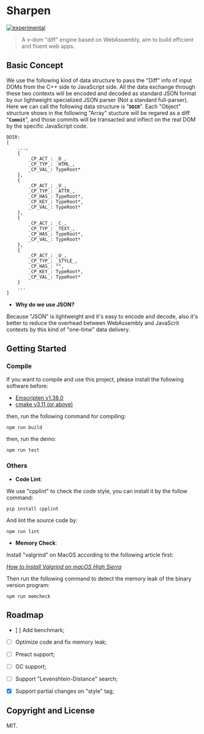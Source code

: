 # Sharpen

[![experimental](http://badges.github.io/stability-badges/dist/experimental.svg)](http://github.com/badges/stability-badges)

> A v-dom "diff" engine based on WebAssembly, aim to build efficient and fluent web apps.

## Basic Concept

We use the following kind of data structure to pass the "Diff" info of input DOMs from the C++ side to JavaScript side. All the data exchange through these two contexts will be encoded and decoded as standard JSON format by our lightweight specialized JSON parser (Not a standard full-parser). Here we can call the following data structure is "**`DDIR`**". Each "Object" structure shows in the following "Array" stucture will be regared as a diff "**`Commit`**", and those commits will be transacted and inflect on the real DOM by the specific JavaScript code.

```
DDIR:
[
    ...,
    {
        _CP_ACT_: _D_,
        _CP_TYP_: _HTML_,
        _CP_VAL_: TypeRoot*
    },
    {
        _CP_ACT_: _U_,
        _CP_TYP_: _ATTR_,
        _CP_HAS_: TypeRoot*,
        _CP_KEY_: TypeRoot*,
        _CP_VAL_: TypeRoot*
    },
    {
        _CP_ACT_: _C_,
        _CP_TYP_: _TEXT_,
        _CP_HAS_: TypeRoot*,
        _CP_VAL_: TypeRoot*
    },
    {
        _CP_ACT_: _U_,
        _CP_TYP_: _STYLE_,
        _CP_HAS_: "",
        _CP_KEY_: TypeRoot*,
        _CP_VAL_: TypeRoot*
    }
    ...
]
```

* **Why do we use JSON?**

Because "JSON" is lightweight and it's easy to encode and decode, also it's better to reduce the overhead between WebAssembly and JavaScrit contexts by this kind of "one-time" data delivery.


## Getting Started

### Compile
If you want to compile and use this project, please install the following software before:

* [Emscripten v1.38.0](https://github.com/kripken/emscripten/releases/tag/1.38.0)
* [cmake v3.11 (or above)](https://cmake.org/install/)

then, run the following command for compiling:

`npm run build`


then, run the demo:

`npm run test`

### Others

* **Code Lint**:

We use "cpplint" to check the code style, you can install it by the follow command:

`pip install cpplint`

And lint the source code by:

`npm run lint`

* **Memory Check**:

Install "valgrind" on MacOS according to the following article first:

*[How to Install Valgrind on macOS High Sierra](https://www.gungorbudak.com/blog/2018/04/28/how-to-install-valgrind-on-macos-high-sierra/)*


Then run the following command to detect the memory leak of the binary version program:

`npm run memcheck`


## Roadmap

- [ ] Add benchmark;
- [ ] Optimize code and fix memory leak;
- [ ] Preact support;
- [ ] GC support;
- [ ] Support "Levenshtein-Distance" search;
- [x] Support partial changes on "style" tag;


## Copyright and License

MIT.